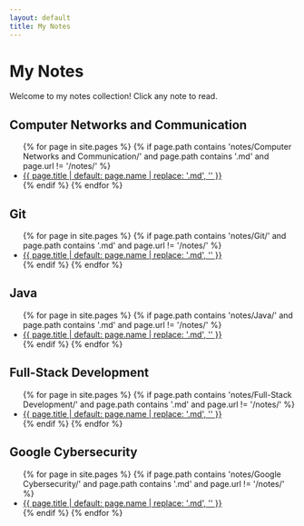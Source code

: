 ```yaml
---
layout: default
title: My Notes
---
```


# My Notes

Welcome to my notes collection! Click any note to read.

<h2>Computer Networks and Communication</h2>
<ul>
  {% for page in site.pages %}
    {% if page.path contains 'notes/Computer Networks and Communication/' and page.path contains '.md' and page.url != '/notes/' %}
      <li><a href="{{ page.url | relative_url }}">{{ page.title | default: page.name | replace: '.md', '' }}</a></li>
    {% endif %}
  {% endfor %}
</ul>

<h2>Git</h2>
<ul>
  {% for page in site.pages %}
    {% if page.path contains 'notes/Git/' and page.path contains '.md' and page.url != '/notes/' %}
      <li><a href="{{ page.url | relative_url }}">{{ page.title | default: page.name | replace: '.md', '' }}</a></li>
    {% endif %}
  {% endfor %}
</ul>

<h2>Java</h2>
<ul>
  {% for page in site.pages %}
    {% if page.path contains 'notes/Java/' and page.path contains '.md' and page.url != '/notes/' %}
      <li><a href="{{ page.url | relative_url }}">{{ page.title | default: page.name | replace: '.md', '' }}</a></li>
    {% endif %}
  {% endfor %}
</ul>

<h2>Full-Stack Development</h2>
<ul>
  {% for page in site.pages %}
    {% if page.path contains 'notes/Full-Stack Development/' and page.path contains '.md' and page.url != '/notes/' %}
      <li><a href="{{ page.url | relative_url }}">{{ page.title | default: page.name | replace: '.md', '' }}</a></li>
    {% endif %}
  {% endfor %}
</ul>

<h2>Google Cybersecurity</h2>
<ul>
  {% for page in site.pages %}
    {% if page.path contains 'notes/Google Cybersecurity/' and page.path contains '.md' and page.url != '/notes/' %}
      <li><a href="{{ page.url | relative_url }}">{{ page.title | default: page.name | replace: '.md', '' }}</a></li>
    {% endif %}
  {% endfor %}
</ul> 